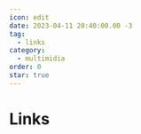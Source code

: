 ```yaml
---
icon: edit
date: 2023-04-11 20:40:00.00 -3
tag:
  - links
category:
  - multimidia
order: 0
star: true
---
```


# Links

